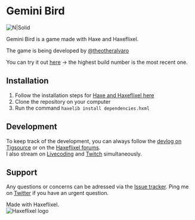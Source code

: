 # Gemini Bird

![N|Solid](http://i.imgur.com/SV75s2y.png)

Gemini Bird is a game made with Haxe and Haxeflixel.

The game is being developed by [@theotheralvaro](http://twitter.com/theotheralvaro)

You can try it out [here](https://drive.google.com/open?id=0By79FfszQd8wT1BpT3BxWW1qZjQ) -> the highest build number is the most recent one.

## Installation

1) Follow the installation steps for [Haxe and Haxeflixel here](http://haxeflixel.com/documentation/getting-started/)  
2) Clone the repository on your computer  
3) Run the command ```haxelib install dependencies.hxml```

## Development
To keep track of the development, you can always follow the [devlog on Tigsource](https://forums.tigsource.com/index.php?topic=57162) or on the [Haxeflixel forums](http://forum.haxeflixel.com/topic/166/untitled-shmup-roguelite/).  
I also stream on [Livecoding](livecoding.tv/alvalol) and [Twitch](http://twitch.tv/Alvaro_As) simultaneously.  

## Support 

Any questions or concerns can be adressed via the [Issue tracker](https://github.com/Alvalol/Haxeflixel-ShmupRoguelike/issues). Ping me on [Twitter](twitter.com/theotheralvaro) if you have an urgent question.

Made with Haxeflixel.  
![Haxeflixel logo](http://i.imgur.com/XPvbpyc.png)